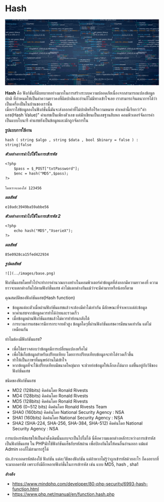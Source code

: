 Hash
===================

![](../images/base64.png)

 **Hash** คือ ฟังก์ชันที่มีบทบาทอย่างมากในการสร้างระบบความปลอดภัยเนื่องจากสามารถแปลงข้อมูลปกติ
 ที่กำหนดให้เป็นค่าความยาวคงที่ผิดปกติและอ่านก็ไม่มีทางเข้าใจเลย เราสามารถจินตนาการได้ว่าเป็นเครื่องปั่นในบ้านของเรานั้น  
 เมื่อเราใส่ข้อมูลลงในฟังก์ชั่นนี้มันจะส่งออกค่าที่ไม่ปกติหรือไร้ความหมาย ค่าเหล่านี้เรียกว่า"ค่าแฮช(Hash Value)"
 ค่าแฮชเป็นเพียงตัวเลข แต่มักเขียนเป็นเลขฐานสิบหก คอมพิวเตอร์จัดการค่าเป็นแบบไบนารี ค่าแฮชยังเป็นข้อมูลและมักถูกจัดการใน 

 **รูปแบบการใช้งาน**

    hash ( string $algo , string $data , bool $binary = false ) : string|false

***ตัวอย่างการนำไปใช้ในการเข้ารหัส*** 

    <?php
        $pass = $_POST["txtPassword"];
        $enc = hash("MD5",$pass);
    ?>

    โดยเราจะลองใส่ 123456

***ผลลัพธ์***

    e10adc3949ba59abbe56

***ตัวอย่างการนำไปใช้ในการเข้ารหัส 2***

    <?php
        echo hash("MD5","XserieX");
    ?>

***ผลลัพธ์***

    85e0928ca15fed422934

***รูปผลลัพธ์***

    ![](../images/base.png)

ฟังก์ชั่นแฮชโดยทั่วไปจะทำการคำนวณบางอย่างในคอมพิวเตอร์ค่าข้อมูลที่ส่งออกมีความยาวคงที่
ความยาวจะแตกต่างกันไปตามฟังก์ชั่นแฮช ค่าไม่แตกต่างกันแม้ว่าจะมีค่ามากหรือน้อยก็ตาม  

คุณสมบัติของฟังก์ชันแฮช(Hash function)
- ข้อมูลแต่ละตัวเมื่อผ่านฟังก์ชันแฮชแล้วจะต้องมีค่าไม่เท่ากัน มีลักษณะที่จำเพาะแต่ล่ะข้อมูล
- หาค่าแฮชจากข้อมูลควรทำได้ง่ายและรวดเร็ว
- เมื่อข้อมูลผ่านฟังก์ชันแฮชแล้วไม่ควรทำย้อนกลับได้
- การบวนการแฮชควรมีการกระจายตัวสูง ข้อมูลใดๆที่ผ่านฟังก์ชันแฮชควรมีขนาดเท่ากัน แต่ไม่เหมือนกัน

ทำไมต้องมีฟังก์ชันแฮช?
- เพื่อใช้ตรวจสอบว่าข้อมูลมีการเปลี่ยนแปลงหรือไม่
- เพื่อใช้เก็บข้อมูลสำหรับเปรียบเทียบ โดยการเปรียบเทียบข้อมูลจะทำได้รวดเร็วขึ้น
- ทำให้เป็นภาษาที่มนุษย์อ่านไม่เข้าใจ
- หากข้อมูลที่จะใช้เปรียบเทียบมีขนาดใหญ่มาก จะช่วยย่อข้อมูลให้เล็กลงได้มาก แต่ขึ้นอยู่กับวิธีของฟังก์ชันแฮช

ชนิดของฟังก์ชันแฮช
- MD2 (128bits) คิดค้นโดย Ronald Rivests
- MD4 (128bits) คิดค้นโดย Ronald Rivests
- MD5 (128bits) คิดค้นโดย Ronald Rivests
- MD6 (0~512 bits) คิดค้นโดย Ronald Rivests Team
- SHA0 (160bits) คิดค้นโดย National Security Agency : NSA
- SHA1 (160bits) คิดค้นโดย National Security Agency : NSA
- SHA2 (SHA-224, SHA-256, SHA-384, SHA-512) คิดค้นโดย National Security Agency : NSA

 การแปลงรหัสแฮชให้เป็นค่าดั้งเดิมนั้นแถบจะเป็นไปไม่ได้ นี่คือความแตกต่างหลักระหว่างการเข้ารหัสเป็นฟังก์ชันแฮช 
 ใน PHPมักใช้ฟังก์ชันแฮ็ชกับรหัสผ่าน เพื่อป้องกันไม่ให้คนอื่นอ่านออก แม้แต่ Admin เองก็ไม่สามารถรู้ได้

ปล.ถ้าจะถอดรหัสต้องใช้ ฟังก์ชัน แต่ละวิธีของฟังก์ชัน แต่ถ้าหากไม่รู้ว่าถูกเข้ารหัสด้วยอะไร
ก็คงอยากที่จะมาถอดรหัส เพราะยังมีอีกหลายฟังก์ชั่นในการเข้ารหัส เช่น แบบ MD5, hash , sha1

***อ้างอิง***
- <https://www.mindphp.com/developer/80-php-security/6993-hash-function.html>
- <https://www.php.net/manual/en/function.hash.php>